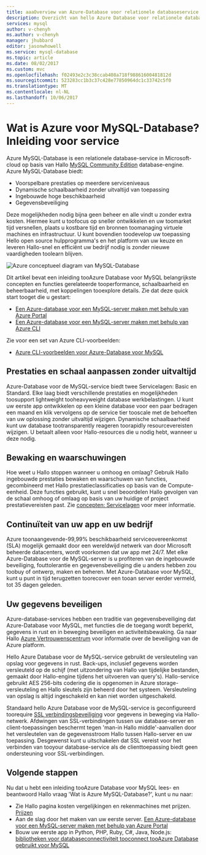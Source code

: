 ```yaml
---
title: aaaOverview van Azure-Database voor relationele databaseservice voor MySQL | Microsoft Docs
description: Overzicht van hello Azure Database voor relationele databaseservice voor MySQL.
services: mysql
author: v-chenyh
ms.author: v-chenyh
manager: jhubbard
editor: jasonwhowell
ms.service: mysql-database
ms.topic: article
ms.date: 08/02/2017
ms.custom: mvc
ms.openlocfilehash: f02493e2c3c38ccab408a718f98861600481812d
ms.sourcegitcommit: 523283cc1b3c37c428e77850964dc1c33742c5f0
ms.translationtype: MT
ms.contentlocale: nl-NL
ms.lasthandoff: 10/06/2017
---
```

# <a name="what-is-azure-database-for-mysql-service-introduction"></a>Wat is Azure voor MySQL-Database? Inleiding voor service
Azure MySQL-Database is een relationele database-service in Microsoft-cloud op basis van Hallo [MySQL Community Edition](https://www.mysql.com/products/community/) database-engine.  Azure MySQL-Database biedt:

- Voorspelbare prestaties op meerdere serviceniveaus
- Dynamische schaalbaarheid zonder uitvaltijd van toepassing
- Ingebouwde hoge beschikbaarheid
- Gegevensbeveiliging

Deze mogelijkheden nodig bijna geen beheer en alle vindt u zonder extra kosten. Hiermee kunt u toofocus op sneller ontwikkelen en uw toomarket tijd versnellen, plaats u kostbare tijd en bronnen toomanaging virtuele machines en infrastructuur. U kunt bovendien toodevelop uw toepassing Hello open source hulpprogramma's en het platform van uw keuze en leveren Hallo-snel en efficiënt uw bedrijf nodig is zonder nieuwe vaardigheden toolearn blijven.

![Azure conceptueel diagram van MySQL-Database](media/overview/1-azure-db-for-mysql-conceptual-diagram.png)

Dit artikel bevat een inleiding tooAzure Database voor MySQL belangrijkste concepten en functies gerelateerde tooperformance, schaalbaarheid en beheerbaarheid, met koppelingen tooexplore details. Zie dat deze quick start tooget die u gestart:
- [Een Azure-database voor een MySQL-server maken met behulp van Azure Portal](quickstart-create-mysql-server-database-using-azure-portal.md)
- [Een Azure-database voor een MySQL-server maken met behulp van Azure CLI](quickstart-create-mysql-server-database-using-azure-cli.md)

Zie voor een set van Azure CLI-voorbeelden:
- [Azure CLI-voorbeelden voor Azure-Database voor MySQL](sample-scripts-azure-cli.md)

## <a name="adjust-performance-and-scale-without-downtime"></a>Prestaties en schaal aanpassen zonder uitvaltijd
Azure-Database voor de MySQL-service biedt twee Servicelagen: Basic en Standard. Elke laag biedt verschillende prestaties en mogelijkheden toosupport lightweight tooheavyweight database werkbelastingen. U kunt uw eerste app ontwikkelen op een kleine database voor een paar bedragen een maand en klik vervolgens op de service tier tooscale met de behoeften van uw oplossing zonder uitvaltijd wijzigen. Dynamische schaalbaarheid kunt uw database tootransparently reageren toorapidly resourcevereisten wijzigen. U betaalt alleen voor Hallo-resources die u nodig hebt, wanneer u deze nodig.

## <a name="monitoring-and-alerting"></a>Bewaking en waarschuwingen
Hoe weet u Hallo stoppen wanneer u omhoog en omlaag? Gebruik Hallo ingebouwde prestaties bewaken en waarschuwen van functies, gecombineerd met Hallo prestatieclassificaties op basis van de Compute-eenheid. Deze functies gebruikt, kunt u snel beoordelen Hallo gevolgen van de schaal omhoog of omlaag op basis van uw huidige of project prestatievereisten past. Zie [concepten: Servicelagen](concepts-service-tiers.md) voor meer informatie.

## <a name="keep-your-app-and-business-running"></a>Continuïteit van uw app en uw bedrijf
Azure toonaangevende-99,99% beschikbaarheid serviceovereenkomst (SLA) mogelijk gemaakt door een wereldwijd netwerk van door Microsoft beheerde datacenters, wordt voorkomen dat uw app met 24/7. Met elke Azure-Database voor de MySQL-server is u profiteren van de ingebouwde beveiliging, fouttolerantie en gegevensbeveiliging die u anders hebben zou toobuy of ontwerp, maken en beheren. Met Azure-Database voor MySQL, kunt u punt in tijd terugzetten toorecover een tooan server eerder vermeld, tot 35 dagen geleden.

## <a name="secure-your-data"></a>Uw gegevens beveiligen
Azure-database-services hebben een traditie van gegevensbeveiliging dat Azure-Database voor MySQL, met functies die de toegang wordt beperkt, gegevens in rust en in beweging beveiligen en activiteitsbewaking. Ga naar Hallo [Azure Vertrouwenscentrum](https://www.microsoft.com/en-us/TrustCenter/Security/default.aspx) voor informatie over de beveiliging van de Azure platform.

Hello Azure Database voor de MySQL-service gebruikt de versleuteling van opslag voor gegevens in rust. Back-ups, inclusief gegevens worden versleuteld op de schijf (met uitzondering van Hallo van tijdelijke bestanden, gemaakt door Hallo-engine tijdens het uitvoeren van query's). Hallo-service gebruikt AES 256-bits codering die is opgenomen in Azure storage-versleuteling en Hallo sleutels zijn beheerd door het systeem. Versleuteling van opslag is altijd ingeschakeld en kan niet worden uitgeschakeld.

Standaard hello Azure Database voor de MySQL-service is geconfigureerd toorequire [SSL verbindingsbeveiliging](./concepts-ssl-connection-security.md) voor gegevens in beweging via Hallo-netwerk. Afdwingen van SSL-verbindingen tussen uw database-server en client-toepassingen beschermt tegen 'man-in Hallo middle'-aanvallen door het versleutelen van de gegevensstroom Hallo tussen Hallo-server en uw toepassing.  Desgewenst kunt u uitschakelen dat SSL vereist voor het verbinden van tooyour database-service als de clienttoepassing biedt geen ondersteuning voor SSL-verbindingen.

## <a name="next-steps"></a>Volgende stappen
Nu dat u hebt een inleiding tooAzure Database voor MySQL lees- en beantwoord Hallo vraag 'Wat is Azure MySQL-Database?', kunt u nu naar:
- Zie Hallo pagina kosten vergelijkingen en rekenmachines met prijzen. [Prijzen](https://azure.microsoft.com/pricing/details/mysql/)
- Aan de slag door het maken van uw eerste server. [Een Azure-database voor een MySQL-server maken met behulp van Azure Portal](quickstart-create-mysql-server-database-using-azure-portal.md)
- Bouw uw eerste app in Python, PHP, Ruby, C\#, Java, Node.js: [bibliotheken voor databaseconnectiviteit tooconnect tooAzure Database gebruikt voor MySQL](concepts-connection-libraries.md)
